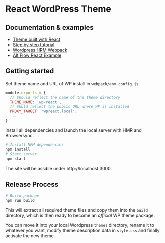 # React WordPress Theme

## Documentation & examples
* [Theme built with React](https://github.com/ryelle/Anadama-React)
* [Step by step tutorial](https://medium.freecodecamp.org/how-to-build-react-apps-on-top-of-the-wordpress-rest-api-bcc632808025)
* [Wordpress HRM Webpack](https://github.com/tadejstanic/wp-hrm-webpack)
* [Alt Flow React Example](https://github.com/theodesp/alt-flow-react-example/)

## Getting started

Set theme name and URL of WP install in `webpack/env.config.js`.

```javascript
module.exports = {
  // Should reflect the name of the theme directory
  THEME_NAME: 'wp-react',
  // Shuld reflect the public URL where WP is installed
  PROXY_TARGET: 'wpreact.local',
  ...
}
```

Install all dependencies and launch the local server with HMR and Browsersync.

```bash
# Install NPM dependencies
npm install
# Start server
npm start
```

The site will be assible under http://localhost:3000.

## Release Process

```bash
# Build package
npm run build
```

This will extract all required theme files and copy them into the `build` directory, which is then ready to become an *official* WP theme package. 

You can move it into your local Wordpress `themes` directory, rename it to whatever you want, modify theme description data in `style.css` and finally activate the new theme.